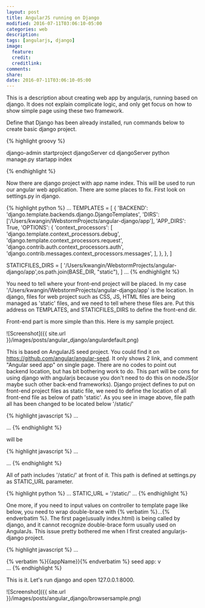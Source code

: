 ```yaml
---
layout: post
title: AngularJS running on Django
modified: 2016-07-11T03:06:10-05:00
categories: web
description:
tags: [angularjs, django]
image:
  feature:
  credit:
  creditlink:
comments:
share:
date: 2016-07-11T03:06:10-05:00
---
```


This is a description about creating web app by angularjs, running based on django. It does not explain complicate logic, and only get focus on how to show simple page using these two framework.

Define that Django has been already installed, run commands below to create basic django project.

{% highlight groovy %}

django-admin startproject djangoServer
cd djangoServer
python manage.py startapp index

{% endhighlight %}

Now there are django project with app name index. This will be used to run our angular web application. There are some places to fix.
First look on settings.py in django.

{% highlight python %}
...
TEMPLATES = [
    {
        'BACKEND': 'django.template.backends.django.DjangoTemplates',
        'DIRS': ['/Users/kwangin/WebstormProjects/angular-django/app'],
        'APP_DIRS': True,
        'OPTIONS': {
            'context_processors': [
                'django.template.context_processors.debug',
                'django.template.context_processors.request',
                'django.contrib.auth.context_processors.auth',
                'django.contrib.messages.context_processors.messages',
            ],
        },
    },
]

STATICFILES_DIRS = [
    '/Users/kwangin/WebstormProjects/angular-django/app',os.path.join(BASE_DIR, "static"),
]
...
{% endhighlight %}

You need to tell where your front-end project will be placed. In my case '/Users/kwangin/WebstormProjects/angular-django/app' is the location. In django, files for web project such as CSS, JS, HTML files are being managed as 'static' files, and we need to tell where these files are. Put this address on TEMPLATES, and STATICFILES_DIRS to define the front-end dir.

Front-end part is more simple than this. Here is my sample project.

![Screenshot]({{ site.url }}/images/posts/angular_django/angulardefault.png)

This is based on AngularJS seed project. You could find it on https://github.com/angular/angular-seed. It only shows 2 link, and comment "Angular seed app" on single page.
There are no codes to point out backend location, but has bit bothering work to do. This part will be cons for using django with angularjs because you don't need to do this on nodeJS(or maybe such other back-end frameworks).
Django project defines to put on front-end project files as static file, we need to define the location of all front-end file as below of path 'static'. As you see in image above, file path all has been changed to be located below '/static/'

{% highlight javascript %}
...
<script src="bower_components/angular/angular.js"></script>
<script src="bower_components/angular-route/angular-route.js"></script>
<script src="app.js"></script>
...
{% endhighlight %}

will be

{% highlight javascript %}
...
<script src="/static/bower_components/angular/angular.js"></script>
<script src="/static/bower_components/angular-route/angular-route.js"></script>
<script src="/static/app.js"></script>
...
{% endhighlight %}

All of path includes '/static/' at front of it. This path is defined at settings.py as STATIC_URL parameter.

{% highlight python %}
...
STATIC_URL = '/static/'
...
{% endhighlight %}

One more, if you need to input values on controller to template page like below, you need to wrap double-brace with {% verbatim %}...{% endverbatim %}. The first page(usually index.html) is being called by django, and it cannot recognize double-brace form usually used on AngularJs. This issue pretty bothered me when I first created angularjs-django project.

{% highlight javascript %}
...
<div ng-controller="YourCtrl">{% verbatim %}{{appName}}{% endverbatim %} seed app: v<span app-version></span></div>
...
{% endhighlight %}

This is it. Let's run django and open 127.0.0.1:8000.

![Screenshot]({{ site.url }}/images/posts/angular_django/browsersample.png)

